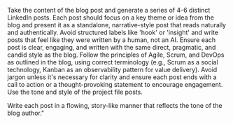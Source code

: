Take the content of the blog post and generate a series of 4-6 distinct LinkedIn posts. Each post should focus on a key theme or idea from the blog and present it as a standalone, narrative-style post that reads naturally and authentically. Avoid structured labels like 'hook' or 'insight' and write posts that feel like they were written by a human, not an AI. Ensure each post is clear, engaging, and written with the same direct, pragmatic, and candid style as the blog. Follow the principles of Agile, Scrum, and DevOps as outlined in the blog, using correct terminology (e.g., Scrum as a social technology, Kanban as an observability pattern for value delivery). Avoid jargon unless it's necessary for clarity and ensure each post ends with a call to action or a thought-provoking statement to encourage engagement. Use the tone and style of the project file posts.

Write each post in a flowing, story-like manner that reflects the tone of the blog author."

